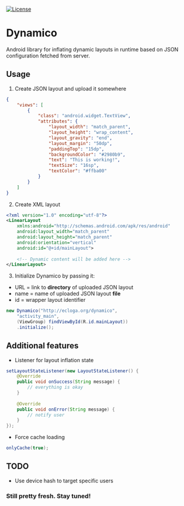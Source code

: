 [![License](https://img.shields.io/badge/License-Apache%202.0-blue.svg)](https://opensource.org/licenses/Apache-2.0)

# Dynamico

Android library for inflating dynamic layouts in runtime based on JSON configuration fetched from server.

## Usage

1. Create JSON layout and upload it somewhere

```json
{
	"views": [
		{
          	"class": "android.widget.TextView",
          	"attributes": {
				"layout_width": "match_parent",
				"layout_height": "wrap_content",
				"layout_gravity": "end",
				"layout_margin": "50dp",
				"paddingTop": "15dp",
				"backgroundColor": "#2980b9",
				"text": "This is working!",
				"textSize": "16sp",
				"textColor": "#ffba00"
			}
		}
	]
}
```

2. Create XML layout

```xml
<?xml version="1.0" encoding="utf-8"?>
<LinearLayout
	xmlns:android="http://schemas.android.com/apk/res/android"
	android:layout_width="match_parent"
	android:layout_height="match_parent"
	android:orientation="vertical"
	android:id="@+id/mainLayout">
		
	<!-- Dynamic content will be added here -->
</LinearLayout>
```

3. Initialize Dynamico by passing it:
* URL = link to **directory** of uploaded JSON layout
* name = name of uploaded JSON layout **file**
* id = wrapper layout identifier

```java
new Dynamico("http://ecloga.org/dynamico",
	"activity_main",
	(ViewGroup) findViewById(R.id.mainLayout))
	.initialize();
```

## Additional features

* Listener for layout inflation state

```java
setLayoutStateListener(new LayoutStateListener() {
	@Override
	public void onSuccess(String message) {
		// everything is okay
	}
	
	@Override
	public void onError(String message) {
		// notify user
	}
});
```

* Force cache loading

```java
onlyCache(true);
```

## TODO

* Use device hash to target specific users

### Still pretty fresh. Stay tuned!
